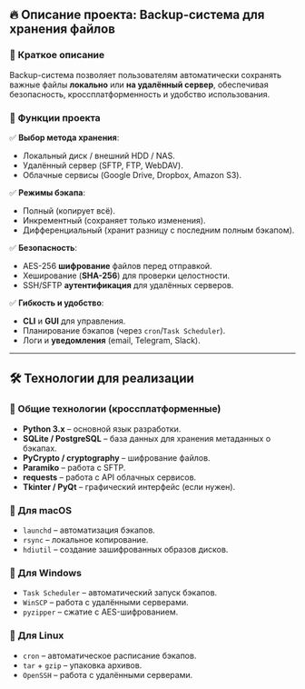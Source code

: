 ## 🔥 **Описание проекта: Backup-система для хранения файлов**
### 📌 **Краткое описание**
Backup-система позволяет пользователям автоматически сохранять важные файлы **локально** или **на удалённый сервер**, обеспечивая безопасность, кроссплатформенность и удобство использования.

### 🎯 **Функции проекта**
✅ **Выбор метода хранения**:  
- Локальный диск / внешний HDD / NAS.  
- Удалённый сервер (SFTP, FTP, WebDAV).  
- Облачные сервисы (Google Drive, Dropbox, Amazon S3).  

✅ **Режимы бэкапа**:  
- Полный (копирует всё).  
- Инкрементный (сохраняет только изменения).  
- Дифференциальный (хранит разницу с последним полным бэкапом).  

✅ **Безопасность**:  
- AES-256 **шифрование** файлов перед отправкой.  
- Хеширование (**SHA-256**) для проверки целостности.  
- SSH/SFTP **аутентификация** для удалённых серверов.  

✅ **Гибкость и удобство**:  
- **CLI** и **GUI** для управления.  
- Планирование бэкапов (через `cron`/`Task Scheduler`).  
- Логи и **уведомления** (email, Telegram, Slack).  

---

## 🛠 **Технологии для реализации**
### **🔹 Общие технологии (кроссплатформенные)**
- **Python 3.x** – основной язык разработки.  
- **SQLite / PostgreSQL** – база данных для хранения метаданных о бэкапах.  
- **PyCrypto / cryptography** – шифрование файлов.  
- **Paramiko** – работа с SFTP.  
- **requests** – работа с API облачных сервисов.  
- **Tkinter / PyQt** – графический интерфейс (если нужен).  

### **🔹 Для macOS**
- `launchd` – автоматизация бэкапов.  
- `rsync` – локальное копирование.  
- `hdiutil` – создание зашифрованных образов дисков.  

### **🔹 Для Windows**
- `Task Scheduler` – автоматический запуск бэкапов.  
- `WinSCP` – работа с удалёнными серверами.  
- `pyzipper` – сжатие с AES-шифрованием.  

### **🔹 Для Linux**
- `cron` – автоматическое расписание бэкапов.  
- `tar` + `gzip` – упаковка архивов.  
- `OpenSSH` – работа с удалёнными серверами.  
